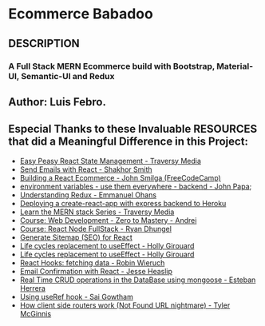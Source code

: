 # Ecommerce Babadoo

## DESCRIPTION
### A Full Stack MERN Ecommerce build with Bootstrap, Material-UI, Semantic-UI and Redux

## Author: Luis Febro.

## Especial Thanks to these Invaluable RESOURCES that did a Meaningful Difference in this Project:
- [Easy Peasy React State Management - Traversy Media](https://www.youtube.com/watch?v=cSUt8b2qapM)
- [Send Emails with React - Shakhor Smith](https://www.youtube.com/watch?v=EPnBO8HgyRU)
- [Building a React Ecommerce - John Smilga (FreeCodeCamp)](https://www.youtube.com/watch?v=wPQ1-33teR4)
- [environment variables - use them everywhere - backend - John Papa](https://medium.com/the-node-js-collection/making-your-node-js-work-everywhere-with-environment-variables-2da8cdf6e786);
- [Understanding Redux - Emmanuel Ohans](https://www.freecodecamp.org/news/understanding-redux-the-worlds-easiest-guide-to-beginning-redux-c695f45546f6)
- [Deploying a create-react-app with express backend to Heroku](https://medium.com/@chloechong.us/how-to-deploy-a-create-react-app-with-an-express-backend-to-heroku-32decfee6d18)
- [Learn the MERN stack Series - Traversy Media](https://www.youtube.com/watch?v=PBTYxXADG_k)
- [Course: Web Development - Zero to Mastery - Andrei ]()
- [Course: React Node FullStack - Ryan Dhungel](https://www.udemy.com/course/react-node-ecommerce/)
- [Generate Sitemap (SEO) for React](https://www.amitsn.com/blog/how-to-generate-a-sitemap-for-your-react-website-with-dynamic-content)
- [Life cycles replacement to useEffect - Holly Girouard](https://alligator.io/react/replacing-component-lifecycles-with-useeffect/)
- [Life cycles replacement to useEffect - Holly Girouard](https://alligator.io/react/replacing-component-lifecycles-with-useeffect/)
- [ React Hooks: fetching data - Robin Wieruch](https://www.robinwieruch.de/react-hooks-fetch-data)
- [ Email Confirmation with React - Jesse Heaslip ](https://blog.bitsrc.io/email-confirmation-with-react-257e5d9de725)
- [ Real Time CRUD operations in the DataBase using mongoose - Esteban Herrera ](https://hackernoon.com/using-mongodb-as-a-realtime-database-with-change-streams-213cba1dfc2a)
- [Using useRef hook - Sai Gowtham](https://reactgo.com/react-useref-hook-example/)
- [How client side routers work (Not Found URL nightmare) - Tyler McGinnis](https://tylermcginnis.com/react-router-cannot-get-url-refresh/)